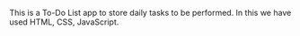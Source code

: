 This is a To-Do List app to store daily tasks to be performed.
In this we have used HTML, CSS, JavaScript.
